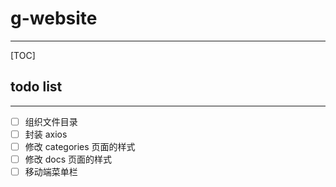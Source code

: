 # g-website

---

[TOC]

## todo list

---

- [ ] 组织文件目录
- [ ] 封装 axios
- [ ] 修改 categories 页面的样式
- [ ] 修改 docs 页面的样式
- [ ] 移动端菜单栏
